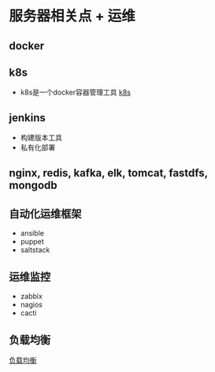 # 服务器相关点 + 运维

## docker

## k8s

* k8s是一个docker容器管理工具
[k8s](jianshu.com/p/4869375928d6)

## jenkins

* 构建版本工具
* 私有化部署

## nginx, redis, kafka, elk, tomcat, fastdfs, mongodb

## 自动化运维框架

* ansible
* puppet
* saltstack

## 运维监控

* zabbix
* nagios
* cacti

## 负载均衡

[负载均衡](https://blog.csdn.net/sdgihshdv/article/details/79475839)